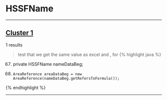 # HSSFName

***

## [Cluster 1](./1)
1 results
> test that we get the same value as excel and , for 
{% highlight java %}
67. private HSSFName nameDataBeg;
1633.     AreaReference areaDataBeg = new AreaReference(nameDataBeg.getRefersToFormula());
{% endhighlight %}

***

